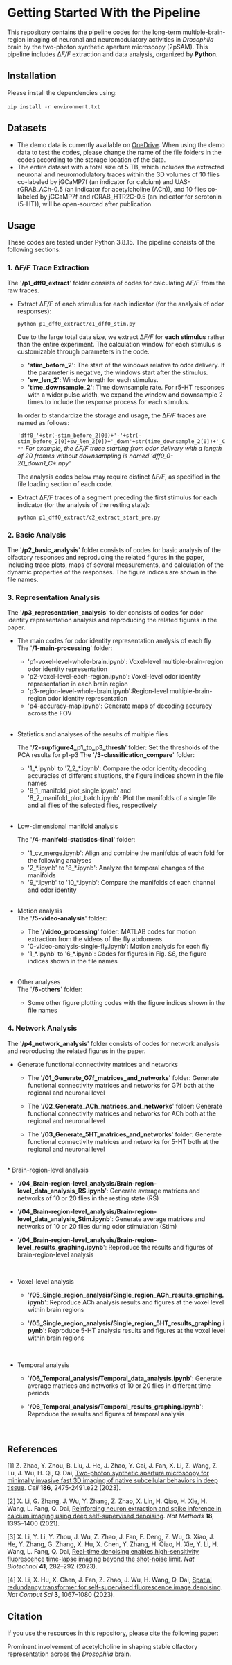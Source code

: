 # Getting Started With the Pipeline

This repository contains the pipeline codes for the long-term multiple-brain-region imaging of neuronal and neuromodulatory activities in *Drosophila* brain by the two-photon synthetic aperture microscopy (2pSAM). This pipeline includes Δ*F/F* extraction and data analysis, organized by **Python**.

## Installation

Please install the dependencies using: 

​`pip install -r environment.txt`

## Datasets

* The demo data is currently available on [OneDrive](https://mailstsinghuaeducn-my.sharepoint.com/:f:/g/personal/fjq19_mails_tsinghua_edu_cn/EtZeYbE6qfFDpNpT_uv4Mi8BiAGpYAnsJEAz9RsjXmvZdw?e=asuQ30). When using the demo data to test the codes, please change the name of the file folders in the codes according to the storage location of the data.
* The entire dataset with a total size of 5 TB, which includes the extracted neuronal and neuromodulatory traces within the 3D volumes of 10 flies co-labeled by jGCaMP7f (an indicator for calcium) and UAS-rGRAB_ACh-0.5 (an indicator for acetylcholine (ACh)), and 10 flies co-labeled by jGCaMP7f and rGRAB_HTR2C-0.5 (an indicator for serotonin (5-HT)), will be open-sourced after publication. 

## Usage

These codes are tested under Python 3.8.15. The pipeline consists of the following sections:

### 1. Δ*F/F* Trace Extraction

The '**/p1_dff0_extract**' folder consists of codes for calculating Δ*F/F* from the raw traces. 

* Extract Δ*F/F* of each stimulus for each indicator (for the analysis of odor responses):

  `python p1_dff0_extract/c1_dff0_stim.py `

  Due to the large total data size, we extract Δ*F/F* for **each stimulus** rather than the entire experiment. The calculation window for each stimulus is customizable through parameters in the code.

  * **'stim_before_2'**: The start of the windows relative to odor delivery. If the parameter is negative, the windows start after the stimulus.
  * **'sw_len_2'**: Window length for each stimulus.
  * **'time_downsample_2'**: Time downsample rate. For r5-HT responses with a wider pulse width, we expand the window and downsample 2 times to include the response process for each stimulus.

  In order to standardize the storage and usage, the Δ*F/F* traces are named as follows:

  `'dff0_'+str(-stim_before_2[0])+'-'+str(-stim_before_2[0]+sw_len_2[0])+'_down'+str(time_downsample_2[0])+'_C*'`
  *For example, the ΔF/F trace starting from odor delivery with a length of 20 frames without downsampling is named 'dff0_0-20_down1_C\*.npy'*

  The analysis codes below may require distinct Δ*F/F*, as specified in the file loading section of each code.<br/>
- Extract Δ*F/F* traces of a segment preceding the first stimulus for each indicator (for the analysis of the resting state):

  `python p1_dff0_extract/c2_extract_start_pre.py `

### 2. Basic Analysis

The '**/p2_basic_analysis**' folder consists of codes for basic analysis of the olfactory responses and reproducing the related figures in the paper, including trace plots, maps of several measurements, and calculation of the dynamic properties of the responses. The figure indices are shown in the file names.

### 3. Representation Analysis

The '**/p3_representation_analysis**' folder consists of codes for odor identity representation analysis and reproducing the related figures in the paper.

* The main codes for odor identity representation analysis of each fly<br/>
  The '**/1-main-processing**' folder:
  * 'p1-voxel-level-whole-brain.ipynb': Voxel-level multiple-brain-region odor identity representation
  * 'p2-voxel-level-each-region.ipynb': Voxel-level odor identity representation in each brain region
  * 'p3-region-level-whole-brain.ipynb':Region-level multiple-brain-region odor identity representation
  * 'p4-accuracy-map.ipynb': Generate maps of decoding accuracy across the FOV
  <br/>

* Statistics and analyses of the results of multiple flies
  <br/>

  The '**/2-supfigure4_p1_to_p3_thresh**' folder: Set the thresholds of the PCA results for p1-p3
  The '**/3-classification_compare**' folder:  
  * '1_\*.ipynb' to '7_2_\*.ipynb': Compare the odor identity decoding accuracies of different situations, the figure indices shown in the file names
  * '8_1_manifold_plot_single.ipynb' and '8_2_manifold_plot_batch.ipynb': Plot the manifolds of a single file and all files of the selected flies, respectively
  <br/>

* Low-dimensional manifold analysis
  <br/>

  The '**/4-manifold-statistics-final**' folder:  
  * '1_cv_merge.ipynb': Align and combine the manifolds of each fold for the following analyses
  * '2_\*.ipynb' to '8_\*.ipynb': Analyze the temporal changes of the manifolds
  * '9_\*.ipynb' to '10_\*.ipynb': Compare the manifolds of each channel and odor identity
  <br/>

* Motion analysis<br/>
  The '**/5-video-analysis**' folder: 
  * The '**/video_processing**' folder: MATLAB codes for motion extraction from the videos of the fly abdomens
  * '0-video-analysis-single-fly.ipynb': Motion analysis for each fly
  * '1_\*.ipynb' to '6_\*.ipynb': Codes for figures in Fig. S6,  the figure indices shown in the file names
  <br/>

* Other analyses<br/>
  The '**/6-others**' folder: 
  * Some other figure plotting codes with the figure indices shown in the file names

### 4. Network Analysis

The '**/p4_network_analysis**' folder consists of codes for network analysis and reproducing the related figures in the paper.

* Generate functional connectivity matrices and networks
  <br/>

  * The '**/01_Generate_G7f_matrices_and_networks**' folder: Generate functional connectivity matrices and networks for G7f both at the regional and neuronal level

  * The '**/02_Generate_ACh_matrices_and_networks**' folder: Generate functional connectivity matrices and networks for ACh both at the regional and neuronal level

  * The '**/03_Generate_5HT_matrices_and_networks**' folder: Generate functional connectivity matrices and networks for 5-HT both at the regional and neuronal level
<br/>
* Brain-region-level analysis
  <br/>

  * '**/04_Brain-region-level_analysis/Brain-region-level_data_analysis_RS.ipynb**': Generate average matrices and networks of 10 or 20 flies in the resting state (RS)

  * '**/04_Brain-region-level_analysis/Brain-region-level_data_analysis_Stim.ipynb**': Generate average matrices and networks of 10 or 20 flies during odor stimulation (Stim)

  * '**/04_Brain-region-level_analysis/Brain-region-level_results_graphing.ipynb**': Reproduce the results and figures of brain-region-level analysis
<br/>
  
- Voxel-level analysis
  <br/>

  - '**/05_Single_region_analysis/Single_region_ACh_results_graphing.ipynb**': Reproduce ACh analysis results and figures at the voxel level within brain regions

  - '**/05_Single_region_analysis/Single_region_5HT_results_graphing.ipynb**': Reproduce 5-HT analysis results and figures at the voxel level within brain regions
<br/>

- Temporal analysis
  <br/>

  * '**/06_Temporal_analysis/Temporal_data_analysis.ipynb**': Generate average matrices and networks of 10 or 20 flies in different time periods

  * '**/06_Temporal_analysis/Temporal_results_graphing.ipynb**': Reproduce the results and figures of temporal analysis
<br/>


## References

[1] Z. Zhao, Y. Zhou, B. Liu, J. He, J. Zhao, Y. Cai, J. Fan, X. Li, Z. Wang, Z. Lu, J. Wu, H. Qi, Q. Dai, [Two-photon synthetic aperture microscopy for minimally invasive fast 3D imaging of native subcellular behaviors in deep tissue](https://www.cell.com/cell/fulltext/S0092-8674(23)00412-9?_returnURL=https%3A%2F%2Flinkinghub.elsevier.com%2Fretrieve%2Fpii%2FS0092867423004129%3Fshowall%3Dtrue). *Cell* **186**, 2475-2491.e22 (2023).

[2] X. Li, G. Zhang, J. Wu, Y. Zhang, Z. Zhao, X. Lin, H. Qiao, H. Xie, H. Wang, L. Fang, Q. Dai, [Reinforcing neuron extraction and spike inference in calcium imaging using deep self-supervised denoising](https://www.nature.com/articles/s41592-021-01225-0). *Nat Methods* **18**, 1395–1400 (2021).

[3] X. Li, Y. Li, Y. Zhou, J. Wu, Z. Zhao, J. Fan, F. Deng, Z. Wu, G. Xiao, J. He, Y. Zhang, G. Zhang, X. Hu, X. Chen, Y. Zhang, H. Qiao, H. Xie, Y. Li, H. Wang, L. Fang, Q. Dai, [Real-time denoising enables high-sensitivity fluorescence time-lapse imaging beyond the shot-noise limit](https://www.nature.com/articles/s41587-022-01450-8). *Nat Biotechnol* **41**, 282–292 (2023).

[4] X. Li, X. Hu, X. Chen, J. Fan, Z. Zhao, J. Wu, H. Wang, Q. Dai, [Spatial redundancy transformer for self-supervised fluorescence image denoising](https://www.nature.com/articles/s43588-023-00568-2). *Nat Comput Sci* **3**, 1067–1080 (2023).

## Citation

If you use the resources in this repository, please cite the following paper:

Prominent involvement of acetylcholine in shaping stable olfactory representation across the *Drosophila* brain.

